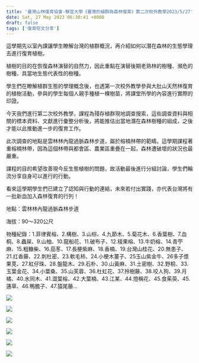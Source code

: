 ```yaml
---
title: '臺灣山林復育協會-靜宜大學《臺灣的植群與森林復育》第二次校外教學2023/5/27'
date: Sat, 27 May 2023 06:30:41 +0000
draft: false
tags: ['復育短文分享']
---
```


這學期先以室內課讓學生瞭解台灣的植群概況，再介紹如何以潛在森林的生態學理去進行復育植樹。

植樹的目的在恢復森林演替的自然力，因此重點在演替後期老熟林的樹種、瀕危的樹種、具當地生態代表性的樹種。

學生們在瞭解植群生態的學理概念後，也透第一次校外教學參與大肚山天然林復育的植樹活動，參與的學生每個人親手種植一棵樹苗，將課堂所學的內容進行實際的印證。

今天我們進行第二次校外教學，課程為殘存植群現地調查搜索，這些調查資料與相關的標本資料、文獻進行彙整分析後，將能推估出當地潛在森林樹種的組成，之後才能以此推動進一步的復育工作。

此次調查的地點是雲林林內龍過脈森林步道，屬於榕楠林帶的範疇。這學期課程著重榕楠林帶，因為這個林帶與都會區、農業區重疊在一起，森林遭破壞的狀況也最嚴重。

課程的目的希望改善現今反生態植樹的問題，故活動最後進行分組討論，學生們輪流分享自身可以進行的行動。

看來這學期學生們已建立了認知與行動的連結，未來若付出實踐，亦代表台灣將有一批新血加入森林復育的行列！

地點：雲林林內龍過脈森林步道

海拔：90～320公尺

物種紀錄：1.菲律賓榕、2.構樹、3.山棕、4.九節木、5.菊花木、6.香葉樹、7.血桐、8.蟲屎、9.山柚、10.龍船花、11.破布子、12.稜果榕、13.牛奶榕、14.青苧麻、15.粗糠柴、16.茄苳、17.長梗紫麻、18.香楠、19.台灣山桂花、20.無患子、21.扛香藤、22.刺杜密、23.軟毛柿、24.小梗木薑子、25玉山紫金牛、26多子漿果莧、27.紅仔珠、28.盤龍木、29.石朴、30.山黃麻、31.土密樹、32.野桐、33.玉葉金花、34.小葉桑、35.山芙蓉、36.杜虹花、37.拎樹藤、38.咬人狗、39.月橘、40.水同木、41.澀葉榕、42.大葉楠、43.江某、44.燈稱花、45.食茱萸、45.蓪草、46.鴨膽子、47.猿尾藤…

![](https://www.reforestation.tw/wp-content/uploads/2024/01/347230936_6163538880433566_8981430204780536219_n-768x1024.jpg)

![](https://www.reforestation.tw/wp-content/uploads/2024/01/349354443_171019965904055_1692682319858811010_n-1024x768.jpg)

![](https://www.reforestation.tw/wp-content/uploads/2024/01/350036766_267543565684938_6408769285429316342_n-768x1024.jpg)

![](https://www.reforestation.tw/wp-content/uploads/2024/01/350104092_593472562875059_2376201654873888139_n-768x1024.jpg)

![](https://www.reforestation.tw/wp-content/uploads/2024/01/350145066_951363599398361_3886736995015253617_n-576x1024.jpg)

![](https://www.reforestation.tw/wp-content/uploads/2024/01/350248987_911023016643656_1885787597249969430_n-768x1024.jpg)